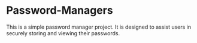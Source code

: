 # Password-Managers

This is a simple password manager project. It is designed to assist users in securely storing and viewing their passwords.
